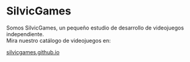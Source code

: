 # SilvicGames

Somos SilvicGames, un pequeño estudio de desarrollo de videojuegos independiente.   
Mira nuestro catálogo de videojuegos en:

<a href="https://silvicgames.github.io" target="_blank">silvicgames.github.io</a>
